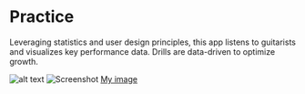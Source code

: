 # Practice

Leveraging statistics and user design principles, this app listens to guitarists and visualizes key performance data. Drills are data-driven to optimize growth.

![alt text](https://github.com/stirlingcarter/practice/tree/master/assets/Pics/green.jpg?raw=true)
![Screenshot](green.jpg?raw=true)
[My image](stirlingcarter.github.com/practice/assets/Pics/green.png)

